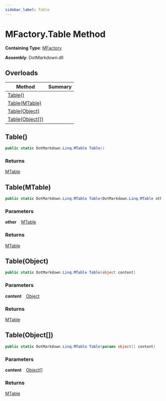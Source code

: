 ```yaml
---
sidebar_label: Table
---
```


# MFactory\.Table Method

**Containing Type**: [MFactory](../index.md)

**Assembly**: DotMarkdown\.dll

## Overloads

| Method | Summary |
| ------ | ------- |
| [Table()](#2301723985) | |
| [Table(MTable)](#2880495121) | |
| [Table(Object)](#239344891) | |
| [Table(Object\[\])](#967605717) | |

<a id="2301723985"></a>

## Table\(\) 

```csharp
public static DotMarkdown.Linq.MTable Table()
```

### Returns

[MTable](../../MTable/index.md)

<a id="2880495121"></a>

## Table\(MTable\) 

```csharp
public static DotMarkdown.Linq.MTable Table(DotMarkdown.Linq.MTable other)
```

### Parameters

**other** &ensp; [MTable](../../MTable/index.md)

### Returns

[MTable](../../MTable/index.md)

<a id="239344891"></a>

## Table\(Object\) 

```csharp
public static DotMarkdown.Linq.MTable Table(object content)
```

### Parameters

**content** &ensp; [Object](https://docs.microsoft.com/en-us/dotnet/api/system.object)

### Returns

[MTable](../../MTable/index.md)

<a id="967605717"></a>

## Table\(Object\[\]\) 

```csharp
public static DotMarkdown.Linq.MTable Table(params object[] content)
```

### Parameters

**content** &ensp; [Object](https://docs.microsoft.com/en-us/dotnet/api/system.object)\[\]

### Returns

[MTable](../../MTable/index.md)

